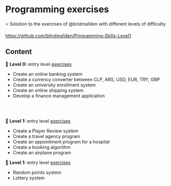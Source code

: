 # Programming exercises

⭐ Solution to the exercises of @bridma1den with different levels of difficulty

https://github.com/blindma1den/Programming-Skills-Level1

## Content

🍄 **Level 0:** entry level [exercises](https://github.com/blindma1den/Programming-Skills-Level0)
- Create an online banking system
- Create a currency converter between CLP, ARS, USD, EUR, TRY, GBP
- Create an university enrollment system 
- Create an online shipping system 
- Develop a finance management application
<br/>
<br/>

🍄 **Level 1:** entry level [exercises](https://github.com/blindma1den/Programming-Skills-Level1)
- Create a Player Review system
- Create a travel agency program
- Create an appointment program for a hospital
- Create a booking algorithm
- Create an airplane program

🍄 **Level 1:** entry level [exercises](https://github.com/blindma1den/Programming-Skills-Level2)
- Random points system
- Lottery system
